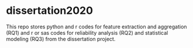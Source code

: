 # dissertation2020
This repo stores python and r codes for feature extraction and aggregation (RQ1) and r or sas codes for reliability analysis (RQ2) and statistical modeling (RQ3) from the dissertation project.
